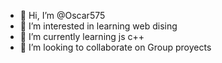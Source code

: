 - 👋 Hi, I’m @Oscar575
- 👀 I’m interested in learning web dising
- 🌱 I’m currently learning js c++
- 💞️ I’m looking to collaborate on Group proyects

<!---
Oscar575/Oscar575 is a ✨ special ✨ repository because its `README.md` (this file) appears on your GitHub profile.
You can click the Preview link to take a look at your changes.
--->
